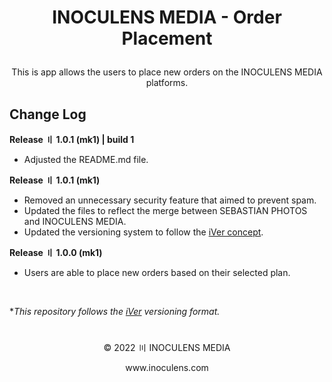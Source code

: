 # <p align="center"><b>INOCULENS MEDIA</b> - Order Placement

<p align="center">This is app allows the users to place new orders on the INOCULENS MEDIA platforms.

## Change Log
<b>Release 〢 1.0.1 (mk1) | build 1</b>

- Adjusted the README.md file.

<b>Release 〢 1.0.1 (mk1)</b>

- Removed an unnecessary security feature that aimed to prevent spam.
- Updated the files to reflect the merge between SEBASTIAN PHOTOS and INOCULENS MEDIA.
- Updated the versioning system to follow the [iVer concept](https://github.com/frontfacer/iVer).

<b>Release 〢 1.0.0 (mk1)</b>

- Users are able to place new orders based on their selected plan.

<br>

**This repository follows the [iVer](https://github.com/frontfacer/iVer) versioning format.*

#
<p align="center">© 2022 〣 INOCULENS MEDIA</p>
<p align="center">www.inoculens.com</p>
